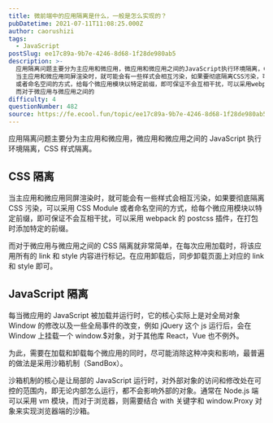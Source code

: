 ```yaml
---
title: 微前端中的应用隔离是什么，一般是怎么实现的？
pubDatetime: 2021-07-11T11:08:25.000Z
author: caorushizi
tags:
  - JavaScript
postSlug: ee17c89a-9b7e-4246-8d68-1f28de980ab5
description: >-
  应用隔离问题主要分为主应用和微应用，微应用和微应用之间的JavaScript执行环境隔离，CSS样式隔离。 CSS隔离
  当主应用和微应用同屏渲染时，就可能会有一些样式会相互污染，如果要彻底隔离CSS污染，可以采用CSS Module
  或者命名空间的方式，给每个微应用模块以特定前缀，即可保证不会互相干扰，可以采用webpack的postcss插件，在打包时添加特定的前缀。
  而对于微应用与微应用之间的
difficulty: 4
questionNumber: 482
source: https://fe.ecool.fun/topic/ee17c89a-9b7e-4246-8d68-1f28de980ab5
---
```


应用隔离问题主要分为主应用和微应用，微应用和微应用之间的 JavaScript 执行环境隔离，CSS 样式隔离。

## CSS 隔离

当主应用和微应用同屏渲染时，就可能会有一些样式会相互污染，如果要彻底隔离 CSS 污染，可以采用 CSS Module 或者命名空间的方式，给每个微应用模块以特定前缀，即可保证不会互相干扰，可以采用 webpack 的 postcss 插件，在打包时添加特定的前缀。

而对于微应用与微应用之间的 CSS 隔离就非常简单，在每次应用加载时，将该应用所有的 link 和 style 内容进行标记。在应用卸载后，同步卸载页面上对应的 link 和 style 即可。

## JavaScript 隔离

每当微应用的 JavaScript 被加载并运行时，它的核心实际上是对全局对象 Window 的修改以及一些全局事件的改变，例如 jQuery 这个 js 运行后，会在 Window 上挂载一个 window.$对象，对于其他库 React，Vue 也不例外。

为此，需要在加载和卸载每个微应用的同时，尽可能消除这种冲突和影响，最普遍的做法是采用沙箱机制（SandBox）。

沙箱机制的核心是让局部的 JavaScript 运行时，对外部对象的访问和修改处在可控的范围内，即无论内部怎么运行，都不会影响外部的对象。通常在 Node.js 端可以采用 vm 模块，而对于浏览器，则需要结合 with 关键字和 window.Proxy 对象来实现浏览器端的沙箱。
